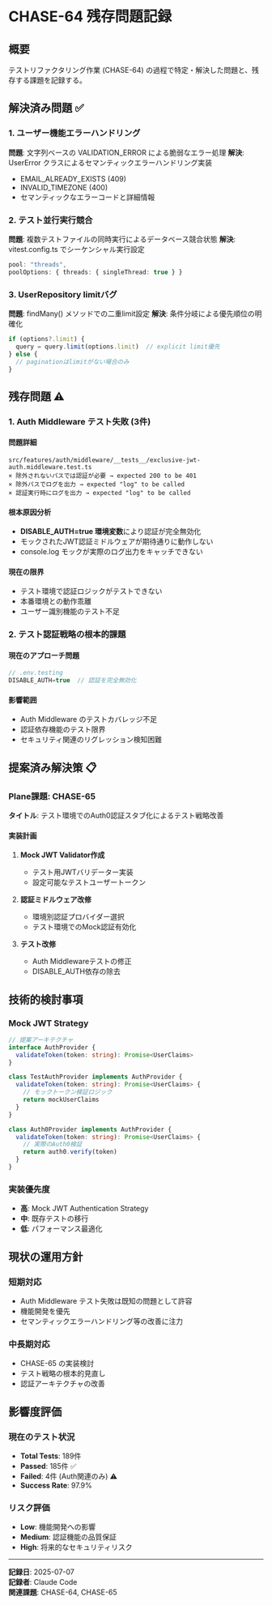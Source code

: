 # CHASE-64 残存問題記録

## 概要

テストリファクタリング作業 (CHASE-64) の過程で特定・解決した問題と、残存する課題を記録する。

## 解決済み問題 ✅

### 1. ユーザー機能エラーハンドリング
**問題**: 文字列ベースの VALIDATION_ERROR による脆弱なエラー処理
**解決**: UserError クラスによるセマンティックエラーハンドリング実装
- EMAIL_ALREADY_EXISTS (409)
- INVALID_TIMEZONE (400) 
- セマンティックなエラーコードと詳細情報

### 2. テスト並行実行競合
**問題**: 複数テストファイルの同時実行によるデータベース競合状態
**解決**: vitest.config.ts でシーケンシャル実行設定
```typescript
pool: "threads",
poolOptions: { threads: { singleThread: true } }
```

### 3. UserRepository limitバグ
**問題**: findMany() メソッドでの二重limit設定
**解決**: 条件分岐による優先順位の明確化
```typescript
if (options?.limit) {
  query = query.limit(options.limit)  // explicit limit優先
} else {
  // paginationはlimitがない場合のみ
}
```

## 残存問題 ⚠️

### 1. Auth Middleware テスト失敗 (3件)

#### 問題詳細
```
src/features/auth/middleware/__tests__/exclusive-jwt-auth.middleware.test.ts
× 除外されないパスでは認証が必要 → expected 200 to be 401
× 除外パスでログを出力 → expected "log" to be called  
× 認証実行時にログを出力 → expected "log" to be called
```

#### 根本原因分析
- **DISABLE_AUTH=true 環境変数**により認証が完全無効化
- モックされたJWT認証ミドルウェアが期待通りに動作しない
- console.log モックが実際のログ出力をキャッチできない

#### 現在の限界
- テスト環境で認証ロジックがテストできない
- 本番環境との動作乖離
- ユーザー識別機能のテスト不足

### 2. テスト認証戦略の根本的課題

#### 現在のアプローチ問題
```typescript
// .env.testing
DISABLE_AUTH=true  // 認証を完全無効化
```

#### 影響範囲
- Auth Middleware のテストカバレッジ不足
- 認証依存機能のテスト限界
- セキュリティ関連のリグレッション検知困難

## 提案済み解決策 📋

### Plane課題: CHASE-65 
**タイトル**: テスト環境でのAuth0認証スタブ化によるテスト戦略改善

#### 実装計画
1. **Mock JWT Validator作成**
   - テスト用JWTバリデーター実装
   - 設定可能なテストユーザートークン

2. **認証ミドルウェア改修**
   - 環境別認証プロバイダー選択
   - テスト環境でのMock認証有効化

3. **テスト改修**
   - Auth Middlewareテストの修正
   - DISABLE_AUTH依存の除去

## 技術的検討事項

### Mock JWT Strategy
```typescript
// 提案アーキテクチャ
interface AuthProvider {
  validateToken(token: string): Promise<UserClaims>
}

class TestAuthProvider implements AuthProvider {
  validateToken(token: string): Promise<UserClaims> {
    // モックトークン検証ロジック
    return mockUserClaims
  }
}

class Auth0Provider implements AuthProvider {
  validateToken(token: string): Promise<UserClaims> {
    // 実際のAuth0検証
    return auth0.verify(token)
  }
}
```

### 実装優先度
- **高**: Mock JWT Authentication Strategy
- **中**: 既存テストの移行
- **低**: パフォーマンス最適化

## 現状の運用方針

### 短期対応
- Auth Middleware テスト失敗は既知の問題として許容
- 機能開発を優先
- セマンティックエラーハンドリング等の改善に注力

### 中長期対応
- CHASE-65 の実装検討
- テスト戦略の根本的見直し
- 認証アーキテクチャの改善

## 影響度評価

### 現在のテスト状況
- **Total Tests**: 189件
- **Passed**: 185件 ✅
- **Failed**: 4件 (Auth関連のみ) ⚠️
- **Success Rate**: 97.9%

### リスク評価
- **Low**: 機能開発への影響
- **Medium**: 認証機能の品質保証
- **High**: 将来的なセキュリティリスク

---

**記録日**: 2025-07-07  
**記録者**: Claude Code  
**関連課題**: CHASE-64, CHASE-65
